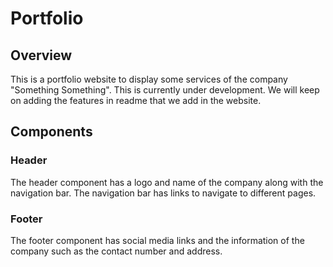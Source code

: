 # Portfolio

## Overview
This is a portfolio website to display some services of the company "Something Something". This is currently under development. We will keep on adding the features in readme that we add in the website.

## Components

### Header
The header component has a logo and name of the company along with the navigation bar. The navigation bar has links to navigate to different pages.

### Footer
The footer component has social media links and the information of the company such as the contact number and address.